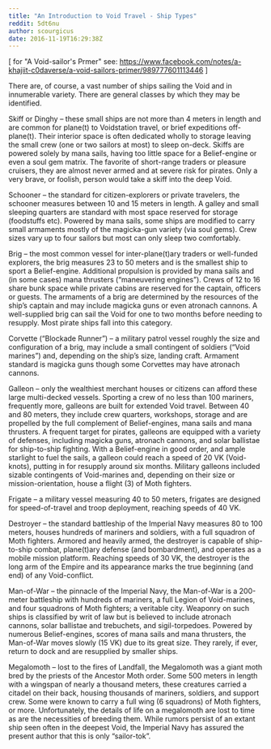 ```yaml
---
title: "An Introduction to Void Travel - Ship Types"
reddit: 5dt6nu
author: scourgicus
date: 2016-11-19T16:29:38Z
---
```


[ for "A Void-sailor's Prmer" see: https://www.facebook.com/notes/a-khajiit-c0daverse/a-void-sailors-primer/989777601113446 ]

There are, of course, a vast number of ships sailing the Void and in innumerable variety.  There are general classes by which they may be identified.

Skiff or Dinghy – these small ships are not more than 4 meters in length and are common for plane(t) to Voidstation travel, or brief expeditions off-plane(t).  Their interior space is often dedicated wholly to storage leaving the small crew (one or two sailors at most) to sleep on-deck.  Skiffs are powered solely by mana sails, having too little space for a Belief-engine or even a soul gem matrix.  The favorite of short-range traders or pleasure cruisers, they are almost never armed and at severe risk for pirates.  Only a very brave, or foolish, person would take a skiff into the deep Void.

Schooner – the standard for citizen-explorers or private travelers, the schooner measures between 10 and 15 meters in length.  A galley and small sleeping quarters are standard with most space reserved for storage (foodstuffs etc).  Powered by mana sails, some ships are modified to carry small armaments mostly of the magicka-gun variety (via soul gems).  Crew sizes vary up to four sailors but most can only sleep two comfortably.

Brig – the most common vessel for inter-plane(t)ary traders or well-funded explorers, the brig measures 23 to 50 meters and is the smallest ship to sport a Belief-engine.  Additional propulsion is provided by mana sails and (in some cases) mana thrusters (“maneuvering engines”).  Crews of 12 to 16 share bunk space while private cabins are reserved for the captain, officers or guests.  The armaments of a brig are determined by the resources of the ship’s captain and may include magicka guns or even atronach cannons.  A well-supplied brig can sail the Void for one to two months before needing to resupply.  Most pirate ships fall into this category.

Corvette (“Blockade Runner”) – a military patrol vessel roughly the size and configuration of a brig, may include a small contingent of soldiers (“Void marines”) and, depending on the ship’s size, landing craft.  Armament standard is magicka guns though some Corvettes may have atronach cannons.

Galleon – only the wealthiest merchant houses or citizens can afford these large multi-decked vessels.  Sporting a crew of no less than 100 mariners, frequently more, galleons are built for extended Void travel.  Between 40 and 80 meters, they include crew quarters, workshops, storage and are propelled by the full complement of Belief-engines, mana sails and mana thrusters.  A frequent target for pirates, galleons are equipped with a variety of defenses, including magicka guns, atronach cannons, and solar ballistae for ship-to-ship fighting.  With a Belief-engine in good order, and ample starlight to fuel the sails, a galleon could reach a speed of 20 VK (Void-knots), putting in for resupply around six months.  Military galleons included sizable contingents of Void-marines and, depending on their size or mission-orientation, house a flight (3) of Moth fighters.

Frigate – a military vessel measuring 40 to 50 meters, frigates are designed for speed-of-travel and troop deployment, reaching speeds of 40 VK.

Destroyer – the standard battleship of the Imperial Navy measures 80 to 100 meters, houses hundreds of mariners and soldiers, with a full squadron of Moth fighters.  Armored and heavily armed, the destroyer is capable of ship-to-ship combat, plane(t)ary defense (and bombardment), and operates as a mobile mission platform.  Reaching speeds of 30 VK, the destroyer is the long arm of the Empire and its appearance marks the true beginning (and end) of any Void-conflict.

Man-of-War – the pinnacle of the Imperial Navy, the Man-of-War is a 200-meter battleship with hundreds of mariners, a full Legion of Void-marines, and four squadrons of Moth fighters; a veritable city.  Weaponry on such ships is classified by writ of law but is believed to include atronach cannons, solar ballistae and trebuchets, and sigil-torpedoes.  Powered by numerous Belief-engines, scores of mana sails and mana thrusters, the Man-of-War moves slowly (15 VK) due to its great size.  They rarely, if ever, return to dock and are resupplied by smaller ships.

Megalomoth – lost to the fires of Landfall, the Megalomoth was a giant moth bred by the priests of the Ancestor Moth order.  Some 500 meters in length with a wingspan of nearly a thousand meters, these creatures carried a citadel on their back, housing thousands of mariners, soldiers, and support crew.  Some were known to carry a full wing (6 squadrons) of Moth fighters, or more.  Unfortunately, the details of life on a megalomoth are lost to time as are the necessities of breeding them.  While rumors persist of an extant ship seen often in the deepest Void, the Imperial Navy has assured the present author that this is only “sailor-tok”.

